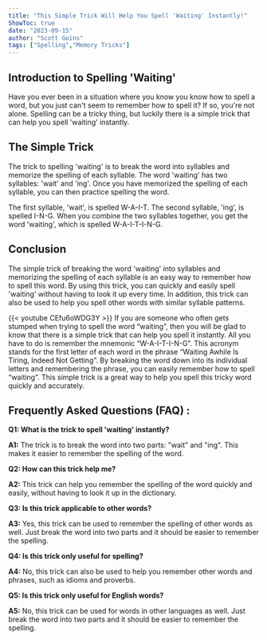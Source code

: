```yaml
---
title: "This Simple Trick Will Help You Spell 'Waiting' Instantly!"
ShowToc: true 
date: "2023-09-15"
author: "Scott Goins" 
tags: ["Spelling","Memory Tricks"]
---
```

## Introduction to Spelling 'Waiting'

Have you ever been in a situation where you know you know how to spell a word, but you just can't seem to remember how to spell it? If so, you're not alone. Spelling can be a tricky thing, but luckily there is a simple trick that can help you spell 'waiting' instantly. 

## The Simple Trick 

The trick to spelling 'waiting' is to break the word into syllables and memorize the spelling of each syllable. The word 'waiting' has two syllables: 'wait' and 'ing'. Once you have memorized the spelling of each syllable, you can then practice spelling the word. 

The first syllable, 'wait', is spelled W-A-I-T. The second syllable, 'ing', is spelled I-N-G. When you combine the two syllables together, you get the word 'waiting', which is spelled W-A-I-T-I-N-G. 

## Conclusion 

The simple trick of breaking the word 'waiting' into syllables and memorizing the spelling of each syllable is an easy way to remember how to spell this word. By using this trick, you can quickly and easily spell 'waiting' without having to look it up every time. In addition, this trick can also be used to help you spell other words with similar syllable patterns.

{{< youtube CEfu6oWDG3Y >}} 
If you are someone who often gets stumped when trying to spell the word “waiting”, then you will be glad to know that there is a simple trick that can help you spell it instantly. All you have to do is remember the mnemonic “W-A-I-T-I-N-G”. This acronym stands for the first letter of each word in the phrase “Waiting Awhile Is Tiring, Indeed Not Getting”. By breaking the word down into its individual letters and remembering the phrase, you can easily remember how to spell “waiting”. This simple trick is a great way to help you spell this tricky word quickly and accurately.

## Frequently Asked Questions (FAQ) :
**Q1: What is the trick to spell 'waiting' instantly?**

**A1:** The trick is to break the word into two parts: "wait" and "ing". This makes it easier to remember the spelling of the word.

**Q2: How can this trick help me?**

**A2:** This trick can help you remember the spelling of the word quickly and easily, without having to look it up in the dictionary.

**Q3: Is this trick applicable to other words?**

**A3:** Yes, this trick can be used to remember the spelling of other words as well. Just break the word into two parts and it should be easier to remember the spelling.

**Q4: Is this trick only useful for spelling?**

**A4:** No, this trick can also be used to help you remember other words and phrases, such as idioms and proverbs.

**Q5: Is this trick only useful for English words?**

**A5:** No, this trick can be used for words in other languages as well. Just break the word into two parts and it should be easier to remember the spelling.






